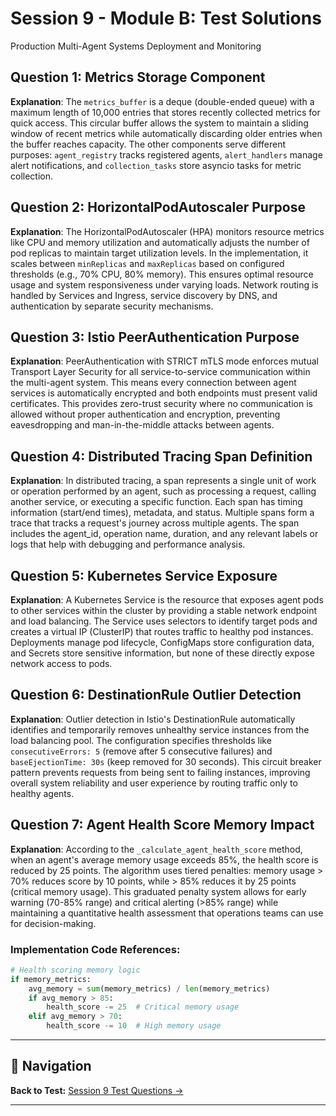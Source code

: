 # Session 9 - Module B: Test Solutions

Production Multi-Agent Systems Deployment and Monitoring

## Question 1: Metrics Storage Component

**Explanation**: The `metrics_buffer` is a deque (double-ended queue) with a maximum length of 10,000 entries that stores recently collected metrics for quick access. This circular buffer allows the system to maintain a sliding window of recent metrics while automatically discarding older entries when the buffer reaches capacity. The other components serve different purposes: `agent_registry` tracks registered agents, `alert_handlers` manage alert notifications, and `collection_tasks` store asyncio tasks for metric collection.

## Question 2: HorizontalPodAutoscaler Purpose

**Explanation**: The HorizontalPodAutoscaler (HPA) monitors resource metrics like CPU and memory utilization and automatically adjusts the number of pod replicas to maintain target utilization levels. In the implementation, it scales between `minReplicas` and `maxReplicas` based on configured thresholds (e.g., 70% CPU, 80% memory). This ensures optimal resource usage and system responsiveness under varying loads. Network routing is handled by Services and Ingress, service discovery by DNS, and authentication by separate security mechanisms.

## Question 3: Istio PeerAuthentication Purpose

**Explanation**: PeerAuthentication with STRICT mTLS mode enforces mutual Transport Layer Security for all service-to-service communication within the multi-agent system. This means every connection between agent services is automatically encrypted and both endpoints must present valid certificates. This provides zero-trust security where no communication is allowed without proper authentication and encryption, preventing eavesdropping and man-in-the-middle attacks between agents.

## Question 4: Distributed Tracing Span Definition

**Explanation**: In distributed tracing, a span represents a single unit of work or operation performed by an agent, such as processing a request, calling another service, or executing a specific function. Each span has timing information (start/end times), metadata, and status. Multiple spans form a trace that tracks a request's journey across multiple agents. The span includes the agent_id, operation name, duration, and any relevant labels or logs that help with debugging and performance analysis.

## Question 5: Kubernetes Service Exposure

**Explanation**: A Kubernetes Service is the resource that exposes agent pods to other services within the cluster by providing a stable network endpoint and load balancing. The Service uses selectors to identify target pods and creates a virtual IP (ClusterIP) that routes traffic to healthy pod instances. Deployments manage pod lifecycle, ConfigMaps store configuration data, and Secrets store sensitive information, but none of these directly expose network access to pods.

## Question 6: DestinationRule Outlier Detection

**Explanation**: Outlier detection in Istio's DestinationRule automatically identifies and temporarily removes unhealthy service instances from the load balancing pool. The configuration specifies thresholds like `consecutiveErrors: 5` (remove after 5 consecutive failures) and `baseEjectionTime: 30s` (keep removed for 30 seconds). This circuit breaker pattern prevents requests from being sent to failing instances, improving overall system reliability and user experience by routing traffic only to healthy agents.

## Question 7: Agent Health Score Memory Impact

**Explanation**: According to the `_calculate_agent_health_score` method, when an agent's average memory usage exceeds 85%, the health score is reduced by 25 points. The algorithm uses tiered penalties: memory usage > 70% reduces score by 10 points, while > 85% reduces it by 25 points (critical memory usage). This graduated penalty system allows for early warning (70-85% range) and critical alerting (>85% range) while maintaining a quantitative health assessment that operations teams can use for decision-making.

### Implementation Code References:

```python
# Health scoring memory logic
if memory_metrics:
    avg_memory = sum(memory_metrics) / len(memory_metrics)
    if avg_memory > 85:
        health_score -= 25  # Critical memory usage
    elif avg_memory > 70:
        health_score -= 10  # High memory usage
```

---

## 🧭 Navigation

**Back to Test:** [Session 9 Test Questions →](Session9_*.md#multiple-choice-test)

---
